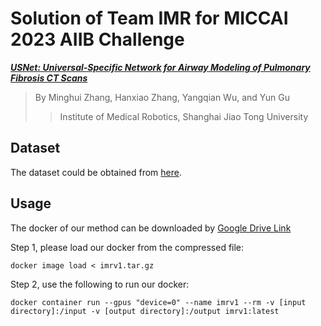 # Solution of Team IMR for MICCAI 2023 AIIB Challenge

[**_USNet: Universal-Specific Network for Airway Modeling of Pulmonary Fibrosis CT Scans_**]()

> By Minghui Zhang, Hanxiao Zhang, Yangqian Wu, and Yun Gu
>> Institute of Medical Robotics, Shanghai Jiao Tong University


## Dataset
The dataset could be obtained from [here](https://codalab.lisn.upsaclay.fr/competitions/13238#learn_the_details-dataset).


## Usage
The docker of our method can be downloaded by [Google Drive Link](https://drive.google.com/file/d/1l76Yym8RFwc4kZ0Sq2RSux5fq7bqat-M/view?usp=sharing) 

Step 1, please load our docker from the compressed file:

```
docker image load < imrv1.tar.gz
```

Step 2, use the following to run our docker:

```
docker container run --gpus "device=0" --name imrv1 --rm -v [input directory]:/input -v [output directory]:/output imrv1:latest
```
